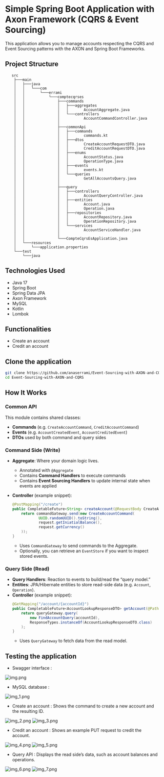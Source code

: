 # Simple Spring Boot Application with Axon Framework (CQRS & Event Sourcing)

This application allows you to manage accounts respecting the CQRS and Event Sourcing patterns with the AXON and Spring Boot Frameworks.

## Project Structure
```
   src
    ├───main
    │   ├───java
    │   │   └───com
    │   │       └───errami
    │   │           └───comptecqrses
    │   │               ├───commands
    │   │               │   ├───aggregates
    │   │               │   │       AccountAggregate.java
    │   │               │   └───controllers
    │   │               │           AccountCommandController.java
    │   │               │
    │   │               ├───commonApi
    │   │               │   ├───commands
    │   │               │   │       commands.kt
    │   │               │   ├───dtos
    │   │               │   │       CreateAccountRequestDTO.java
    │   │               │   │       CreditAccountRequestDTO.java
    │   │               │   ├───enums
    │   │               │   │       AccountStatus.java
    │   │               │   │       OperationType.java
    │   │               │   ├───events
    │   │               │   │       events.kt
    │   │               │   └───queries
    │   │               │           GetAllAccountsQuery.java
    │   │               │
    │   │               ├───query
    │   │               │   ├───controllers
    │   │               │   │       AccountQueryController.java
    │   │               │   ├───entities
    │   │               │   │       Account.java
    │   │               │   │       Operation.java
    │   │               │   ├───repositories
    │   │               │   │       AccountRepository.java
    │   │               │   │       OperationRepository.java
    │   │               │   └───services
    │   │               │           AccountServiceHandler.java
    │   │               │
    │   │               └───CompteCqrsEsApplication.java
    │   └───resources
    │       └───application.properties
    └───test
        └───java
```

## Technologies Used
- Java 17
- Spring Boot
- Spring Data JPA
- Axon Framework
- MySQL
- Kotlin
- Lombok

## Functionalities
- Create an account
- Credit an account

## Clone the application
```bash
git clone https://github.com/anaserrami/Event-Sourcing-with-AXON-and-CQRS
cd Event-Sourcing-with-AXON-and-CQRS
```

## How It Works

### Common API
This module contains shared classes:
- **Commands** (e.g. `CreateAccountCommand`, `CreditAccountCommand`)
- **Events** (e.g. `AccountCreatedEvent`, `AccountCreditedEvent`)
- **DTOs** used by both command and query sides

### Command Side (Write)
- **Aggregate**: Where your domain logic lives.
    - Annotated with `@Aggregate`
    - Contains **Command Handlers** to execute commands
    - Contains **Event Sourcing Handlers** to update internal state when events are applied

- **Controller** (example snippet):
  ```java
  @PostMapping("/create")
  public CompletableFuture<String> createAccount(@RequestBody CreateAccountRequestDTO request) {
      return commandGateway.send(new CreateAccountCommand(
              UUID.randomUUID().toString(),
              request.getIniatialBalance(),
              request.getCurrency()
      ));
  }
  ```
    - Uses `CommandGateway` to send commands to the Aggregate.
    - Optionally, you can retrieve an `EventStore` if you want to inspect stored events.

### Query Side (Read)
- **Query Handlers**: Reaction to events to build/read the “query model.”
- **Entities**: JPA/Hibernate entities to store read-side data (e.g. `Account`, `Operation`).
- **Controller** (example snippet):
  ```java
  @GetMapping("/account/{accountId}")
  public CompletableFuture<AccountLookupResponseDTO> getAccount(@PathVariable String accountId) {
      return queryGateway.query(
          new FindAccountQuery(accountId),
          ResponseTypes.instanceOf(AccountLookupResponseDTO.class)
      );
  }
  ```
    - Uses `QueryGateway` to fetch data from the read model.

## Testing the application
- Swagger interface :

![img.png](assets/img.png)

- MySQL database :

![img_1.png](assets/img_1.png)

- Create an account : Shows the command to create a new account and the resulting ID.

![img_2.png](assets/img_2.png)
![img_3.png](assets/img_3.png)

- Credit an account : Shows an example PUT request to credit the account.

![img_4.png](assets/img_4.png)
![img_5.png](assets/img_5.png)

- Query API : Displays the read side’s data, such as account balances and operations.

![img_6.png](assets/img_6.png)
![img_7.png](assets/img_7.png)